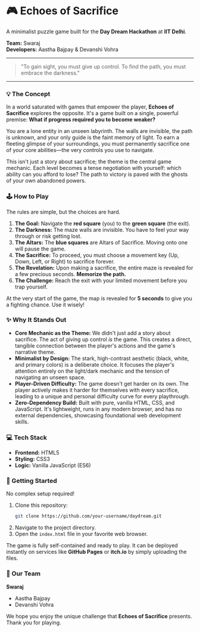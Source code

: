 # 🎮 Echoes of Sacrifice

A minimalist puzzle game built for the **Day Dream Hackathon** at **IIT Delhi**.

**Team:** Swaraj  
**Developers:** Aastha Bajpay & Devanshi Vohra

---

> "To gain sight, you must give up control. To find the path, you must embrace the darkness."

---

### 💡 The Concept

In a world saturated with games that empower the player, **Echoes of Sacrifice** explores the opposite. It's a game built on a single, powerful premise: **What if progress required you to become weaker?**

You are a lone entity in an unseen labyrinth. The walls are invisible, the path is unknown, and your only guide is the faint memory of light. To earn a fleeting glimpse of your surroundings, you must permanently sacrifice one of your core abilities—the very controls you use to navigate.

This isn't just a story about sacrifice; the theme is the central game mechanic. Each level becomes a tense negotiation with yourself: which ability can you afford to lose? The path to victory is paved with the ghosts of your own abandoned powers.

### 🕹️ How to Play

The rules are simple, but the choices are hard.

1.  **The Goal:** Navigate the **red square** (you) to the **green square** (the exit).
2.  **The Darkness:** The maze walls are invisible. You have to feel your way through or risk getting lost.
3.  **The Altars:** The **blue squares** are Altars of Sacrifice. Moving onto one will pause the game.
4.  **The Sacrifice:** To proceed, you must choose a movement key (Up, Down, Left, or Right) to sacrifice forever.
5.  **The Revelation:** Upon making a sacrifice, the entire maze is revealed for a few precious seconds. **Memorize the path.**
6.  **The Challenge:** Reach the exit with your limited movement before you trap yourself.

At the very start of the game, the map is revealed for **5 seconds** to give you a fighting chance. Use it wisely!

### ✨ Why It Stands Out

*   **Core Mechanic as the Theme:** We didn't just add a story about sacrifice. The act of giving up control *is* the game. This creates a direct, tangible connection between the player's actions and the game's narrative theme.
*   **Minimalist by Design:** The stark, high-contrast aesthetic (black, white, and primary colors) is a deliberate choice. It focuses the player's attention entirely on the light/dark mechanic and the tension of navigating an unseen space.
*   **Player-Driven Difficulty:** The game doesn't get harder on its own. The player actively makes it harder for themselves with every sacrifice, leading to a unique and personal difficulty curve for every playthrough.
*   **Zero-Dependency Build:** Built with pure, vanilla HTML, CSS, and JavaScript. It's lightweight, runs in any modern browser, and has no external dependencies, showcasing foundational web development skills.

### 💻 Tech Stack

*   **Frontend:** HTML5
*   **Styling:** CSS3
*   **Logic:** Vanilla JavaScript (ES6)

### 🚀 Getting Started

No complex setup required!

1.  Clone this repository:
    ```bash
    git clone https://github.com/your-username/daydream.git
    ```
2.  Navigate to the project directory.
3.  Open the `index.html` file in your favorite web browser.

The game is fully self-contained and ready to play. It can be deployed instantly on services like **GitHub Pages** or **itch.io** by simply uploading the files.

### 👥 Our Team

**Swaraj**
*   Aastha Bajpay
*   Devanshi Vohra

We hope you enjoy the unique challenge that **Echoes of Sacrifice** presents. Thank you for playing.
